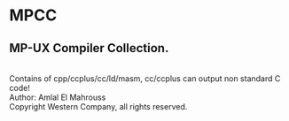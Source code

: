 # MPCC
## MP-UX Compiler Collection.
<br>
Contains of cpp/ccplus/cc/ld/masm, cc/ccplus can output non standard C code!
<br>
Author: Amlal El Mahrouss
<br>
Copyright Western Company, all rights reserved.
